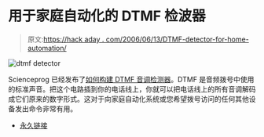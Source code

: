 # 用于家庭自动化的 DTMF 检波器

> 原文:[https://hack aday . com/2006/06/13/DTMF-detector-for-home-automation/](https://hackaday.com/2006/06/13/dtmf-detector-for-home-automation/)

![dtmf detector](../Images/1ee0a21f3119e35b7a66105c0fb91cd1.png)

Scienceprog 已经发布了[如何构建 DTMF 音调检测器](http://www.scienceprog.com/design-and-implementation-of-dtmf-detector/)。DTMF 是音频拨号中使用的标准声音。把这个电路插到你的电话线上，你就可以把电话线上的所有音调解码成它们原来的数字形式。这对于向家庭自动化系统或您希望拨号访问的任何其他设备发出命令非常有用。

*   [永久链接](http://www.scienceprog.com/design-and-implementation-of-dtmf-detector/)